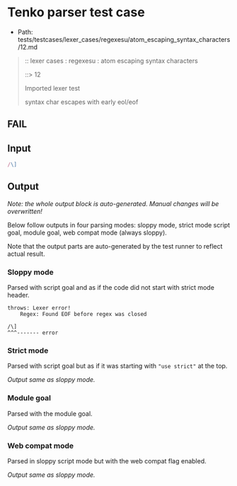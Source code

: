 # Tenko parser test case

- Path: tests/testcases/lexer_cases/regexesu/atom_escaping_syntax_characters/12.md

> :: lexer cases : regexesu : atom escaping syntax characters
>
> ::> 12
>
> Imported lexer test
>
> syntax char escapes with early eol/eof

## FAIL

## Input

`````js
/\]
`````

## Output

_Note: the whole output block is auto-generated. Manual changes will be overwritten!_

Below follow outputs in four parsing modes: sloppy mode, strict mode script goal, module goal, web compat mode (always sloppy).

Note that the output parts are auto-generated by the test runner to reflect actual result.

### Sloppy mode

Parsed with script goal and as if the code did not start with strict mode header.

`````
throws: Lexer error!
    Regex: Found EOF before regex was closed

/\]
^^^------- error
`````

### Strict mode

Parsed with script goal but as if it was starting with `"use strict"` at the top.

_Output same as sloppy mode._

### Module goal

Parsed with the module goal.

_Output same as sloppy mode._

### Web compat mode

Parsed in sloppy script mode but with the web compat flag enabled.

_Output same as sloppy mode._
